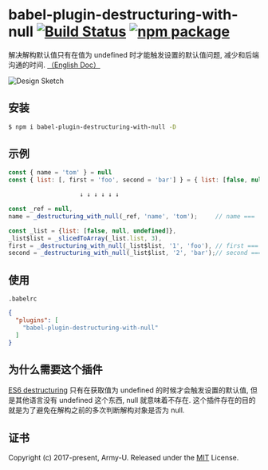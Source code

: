 # babel-plugin-destructuring-with-null [![Build Status](https://img.shields.io/circleci/project/github/Army-U/babel-plugin-destructuring-with-null.svg?style=flat-square)](https://travis-ci.org/Army-U/babel-plugin-destructuring-with-null) [![npm package](https://img.shields.io/npm/v/babel-plugin-destructuring-with-null.svg?style=flat-square)](https://www.npmjs.com/package/babel-plugin-destructuring-with-null)

解决解构默认值只有在值为 undefined 时才能触发设置的默认值问题, 减少和后端沟通的时间. [（English Doc）](README.md)

![Design Sketch](https://snag.gy/cd26O5.jpg)

## 安装

```bash
$ npm i babel-plugin-destructuring-with-null -D
```

## 示例

```js
const { name = 'tom' } = null
const { list: [, first = 'foo', second = 'bar'] } = { list: [false, null, undefined] };

                    ↓ ↓ ↓ ↓ ↓ ↓

const _ref = null,
name = _destructuring_with_null(_ref, 'name', 'tom');     // name === 'tom'

const _list = {list: [false, null, undefined]},
_list$list = _slicedToArray(_list.list, 3),
first = _destructuring_with_null(_list$list, '1', 'foo'), // first === 'foo',
second = _destructuring_with_null(_list$list, '2', 'bar');// second === 'bar';
```

## 使用

`.babelrc`

```json
{
  "plugins": [
    "babel-plugin-destructuring-with-null"
  ]
}
```

## 为什么需要这个插件

[ES6 destructuring](http://exploringjs.com/es6/ch_destructuring.html#sec_default-values-destructuring) 只有在获取值为 undefined 的时候才会触发设置的默认值, 但是其他语言没有 undefined 这个东西, null 就意味着不存在. 这个插件存在的目的就是为了避免在解构之前的多次判断解构对象是否为 null.

## 证书

Copyright (c) 2017-present, Army-U. Released under the [MIT](https://opensource.org/licenses/MIT) License.
